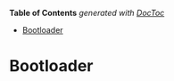 

**Table of Contents**  *generated with [DocToc](https://github.com/thlorenz/doctoc)*

- [Bootloader](#bootloader)



# Bootloader
